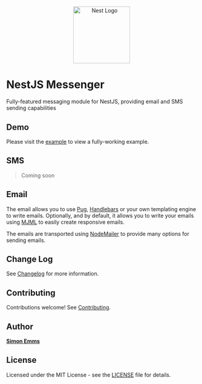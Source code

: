 <h1 align="center"></h1>

<div align="center">
  <a href="http://nestjs.com/" target="_blank">
    <img src="https://nestjs.com/img/logo_text.svg" width="150" alt="Nest Logo" />
  </a>
</div>

# NestJS Messenger

Fully-featured messaging module for NestJS, providing email and SMS sending capabilities

## Demo

Please visit the [example](/example) to view a fully-working example. 

## SMS

> Coming soon

## Email

The email allows you to use [Pug](https://pugjs.org), [Handlebars](https://handlebarsjs.com) or your own templating
engine to write emails. Optionally, and by default, it allows you to write your emails using [MJML](https://mjml.io)
to easily create responsive emails.

The emails are transported using [NodeMailer](https://nodemailer.com) to provide many options for sending emails. 

## Change Log

See [Changelog](CHANGELOG.md) for more information.

## Contributing

Contributions welcome! See [Contributing](CONTRIBUTING.md).

## Author

**[Simon Emms](https://simonemms.com)**

## License

Licensed under the MIT License - see the [LICENSE](LICENSE) file for details.
